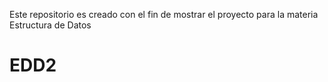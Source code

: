Este repositorio es creado con el fin de mostrar el proyecto para la materia Estructura de Datos 
# EDD2
